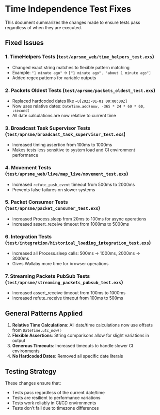 # Time Independence Test Fixes

This document summarizes the changes made to ensure tests pass regardless of when they are executed.

## Fixed Issues

### 1. TimeHelpers Tests (`test/aprsme_web/time_helpers_test.exs`)
- Changed exact string matches to flexible pattern matching
- Example: `"1 minute ago"` → `["1 minute ago", "about 1 minute ago"]`
- Added regex patterns for variable outputs

### 2. Packets Oldest Tests (`test/aprsme/packets_oldest_test.exs`)
- Replaced hardcoded dates like `~U[2023-01-01 00:00:00Z]`
- Now uses relative dates: `DateTime.add(now, -365 * 24 * 60 * 60, :second)`
- All date calculations are now relative to current time

### 3. Broadcast Task Supervisor Tests (`test/aprsme/broadcast_task_supervisor_test.exs`)
- Increased timing assertion from 100ms to 1000ms
- Makes tests less sensitive to system load and CI environment performance

### 4. Movement Tests (`test/aprsme_web/live/map_live/movement_test.exs`)
- Increased `refute_push_event` timeout from 500ms to 2000ms
- Prevents false failures on slower systems

### 5. Packet Consumer Tests (`test/aprsme/packet_consumer_test.exs`)
- Increased Process.sleep from 20ms to 100ms for async operations
- Increased assert_receive timeout from 1000ms to 5000ms

### 6. Integration Tests (`test/integration/historical_loading_integration_test.exs`)
- Increased all Process.sleep calls: 500ms → 1000ms, 2000ms → 3000ms
- Gives Wallaby more time for browser operations

### 7. Streaming Packets PubSub Tests (`test/aprsme/streaming_packets_pubsub_test.exs`)
- Increased assert_receive timeout from 100ms to 1000ms
- Increased refute_receive timeout from 100ms to 500ms

## General Patterns Applied

1. **Relative Time Calculations**: All date/time calculations now use offsets from `DateTime.utc_now()`
2. **Flexible Assertions**: String comparisons allow for slight variations in output
3. **Generous Timeouts**: Increased timeouts to handle slower CI environments
4. **No Hardcoded Dates**: Removed all specific date literals

## Testing Strategy

These changes ensure that:
- Tests pass regardless of the current date/time
- Tests are resilient to performance variations
- Tests work reliably in CI/CD environments
- Tests don't fail due to timezone differences